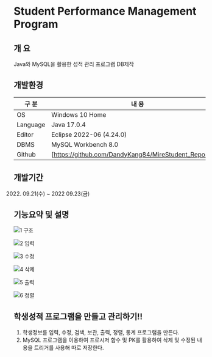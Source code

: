 # Student Performance Management Program


## 개 요

Java와 MySQL을 활용한 성적 관리 프로그램 DB제작

## 개발환경

| 구 분 | 내 용 |
| --- | --- |
| OS | Windows 10 Home |
| Language | Java 17.0.4 |
| Editor | Eclipse 2022-06 (4.24.0) |
| DBMS | MySQL Workbench 8.0 |
| Github | [https://github.com/DandyKang84/MireStudent_Repository] |

## 개발기간

2022. 09.21(수) ~ 2022 09.23(금)

## 기능요약 및 설명

![1 구조](https://user-images.githubusercontent.com/115531865/195760458-d7b44a9c-a19a-4ab0-866e-eff36b548180.png)

![2 입력](https://user-images.githubusercontent.com/115531865/195760444-58e6e9a1-6d56-454f-b718-2a7faef10717.png)

![3  수정](https://user-images.githubusercontent.com/115531865/195760445-edc38b3a-9b82-42a5-a910-e37f81f8c434.png)

![4 삭제](https://user-images.githubusercontent.com/115531865/195760449-6dfbb8ee-d378-40a4-bea1-298bc6974d44.png)

![5  출력](https://user-images.githubusercontent.com/115531865/195760454-659eb653-5ce1-4b80-9c8f-f04d965da6e7.png)

![6 정렬](https://user-images.githubusercontent.com/115531865/195760456-c32c7813-651d-4b32-8bb5-cf7039bf492f.png)

## 학생성적 프로그램을 만들고 관리하기!!
1. 학생정보를 입력, 수정, 검색, 보관, 출력, 정렬, 통계 프로그램을 만든다.
2. MySQL 프로그램을 이용하여 프로시저 함수 및 PK를 활용하여 삭제 및 수정된 내용을 트리거를 사용해 따로 저장한다.

